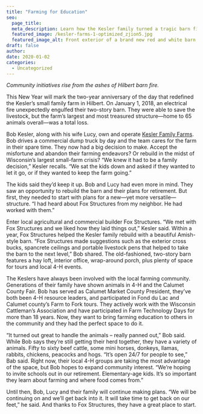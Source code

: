 ```yaml
---
title: "Farming for Education"
seo:
  page_title:
  meta_description: Learn how the Kesler family turned a tragic barn fire into an opportunity to rebuild again
  featured_image: /kesler-farms-1-optimized_zjion5.jpg
  featured_image_alt: Front exterior of a brand new red and white barn at Kessler family farm
draft: false
author:
date: 2020-01-02
categories:
  - Uncategorized
---
```


*Community initiatives rise from the ashes of Hilbert barn fire.*

This New Year will mark the two-year anniversary of the day that redefined the Kesler’s small family farm in Hilbert. On January 1, 2018, an electrical fire unexpectedly engulfed their two-story barn. They were able to save the livestock, but the farm’s largest and most treasured structure—home to 65 animals overall—was a total loss.

Bob Kesler, along with his wife Lucy, own and operate [Kesler Family Farms](/portfolio/kesler-family-farm/). Bob drives a commercial dump truck by day and the team cares for the farm in their spare time. They now had a big decision to make. Accept the misfortune and abandon their farming endeavors? Or rebuild in the midst of Wisconsin’s largest small-farm crisis? “We knew it had to be a family decision,” Kesler recalls. “We sat the kids down and asked if they wanted to let it go, or if they wanted to keep the farm going.”

The kids said they’d keep it up. Bob and Lucy had even more in mind. They saw an opportunity to rebuild the barn and their plans for retirement. But first, they needed to start with plans for a new—yet more versatile—structure. “I had heard about Fox Structures from my neighbor. He had worked with them.”

Enter local agricultural and commercial builder Fox Structures. “We met with Fox Structures and we liked how they laid things out,” Kesler said. Within a year, Fox Structures helped the Kesler family rebuild with a beautiful Amish-style barn. “Fox Structures made suggestions such as the exterior cross bucks, spancrete ceilings and portable livestock pens that helped to take the barn to the next level,” Bob shared. The old-fashioned, two-story barn features a hay loft, interior office, wrap-around porch, plus plenty of space for tours and local 4-H events.

The Keslers have always been involved with the local farming community. Generations of their family have shown animals in 4-H and the Calumet County Fair. Bob has served as Calumet Market County President, they’ve both been 4-H resource leaders, and participated in Fond du Lac and Calumet county’s Farm to Fork tours. They actively work with the Wisconsin Cattleman’s Association and have participated in Farm Technology Days for more than 18 years. Now, they want to bring farming education to others in the community and they had the perfect space to do it.

“It turned out great to handle the animals – really panned out,” Bob said. While Bob says they’re still getting their herd together, they have a variety of animals. Fifty to sixty beef cattle, some mini horses, donkeys, llamas, rabbits, chickens, peacocks and hogs. “It’s open 24/7 for people to see,” Bab said. Right now, their local 4-H groups are taking the most advantage of the space, but Bob hopes to expand community interest. “We’re hoping to invite schools out in our retirement. Elementary-age kids. It’s so important they learn about farming and where food comes from.”

Until then, Bob, Lucy and their family will continue making plans. “We will be continuing on and we’ll get back into it. It will take time to get back on our feet,” he said. And thanks to Fox Structures, they have a great place to start.
